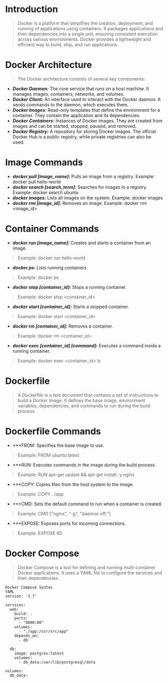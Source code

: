 # Introduction
> Docker is a platform that simplifies the creation, deployment, and running of applications using containers. It packages applications and their dependencies into a single unit, ensuring consistent execution across various environments. Docker provides a lightweight and efficient way to build, ship, and run applications.

# Docker Architecture
> The Docker architecture consists of several key components:

* ***Docker Daemon:*** The core service that runs on a host machine. It manages images, containers, networks, and volumes.
* ***Docker Client:*** An interface used to interact with the Docker daemon. It sends commands to the daemon, which executes them.
* ***Docker Images:*** Read-only templates that define the environment for a container. They contain the application and its dependencies.
* ***Docker Containers:*** Instances of Docker images. They are created from images and can be started, stopped, paused, and removed.
* ***Docker Registry:*** A repository for storing Docker images. The official Docker Hub is a public registry, while private registries can also be used.

# Image Commands
* ***docker pull [image_name]:*** Pulls an image from a registry.
Example: docker pull hello-world
* ***docker search [search_term]:*** Searches for images in a registry.
Example: docker search ubuntu
* ***docker images:*** Lists all images on the system.
Example: docker images
* ***docker rmi [image_id]:*** Removes an image.
Example: docker rmi <image_id>

# Container Commands
* ***docker run [image_name]:*** Creates and starts a container from an image.
> Example: docker run hello-world
* ***docker ps:*** Lists running containers.
> Example: docker ps
* ***docker stop [container_id]:*** Stops a running container.
> Example: docker stop <container_id>
* ***docker start [container_id]:*** Starts a stopped container.
> Example: docker start <container_id>
* ***docker rm [container_id]:*** Removes a container.
> Example: docker rm <container_id>
* ***docker exec [container_id] [command]:*** Executes a command inside a running container.
> Example: docker exec <container_id> ls

# Dockerfile
> A Dockerfile is a text document that contains a set of instructions to build a Docker image. It defines the base image, environment variables, dependencies, and commands to run during the build process.

# Dockerfile Commands
* ***FROM: Specifies the base image to use.
> Example: FROM ubuntu:latest
* ***RUN: Executes commands in the image during the build process.
> Example: RUN apt-get update && apt-get install -y nginx
* ***COPY: Copies files from the host system to the image.
> Example: COPY . /app
* ***CMD: Sets the default command to run when a container is created.
> Example: CMD ["nginx", "-g", "daemon off;"]
* ***EXPOSE: Exposes ports for incoming connections.
> Example: EXPOSE 80

# Docker Compose
> Docker Compose is a tool for defining and running multi-container Docker applications. It uses a YAML file to configure the services and their dependencies.   
```
Docker Compose Syntax
YAML
version: '3.7'

services:
  web:
    build: .
    ports:
      - "8080:80"
    volumes:
      - "./app:/usr/src/app"
    depends_on:
      - db

  db:
    image: postgres:latest
    volumes:
      - db_data:/var/lib/postgresql/data

volumes:
  db_data:
```
